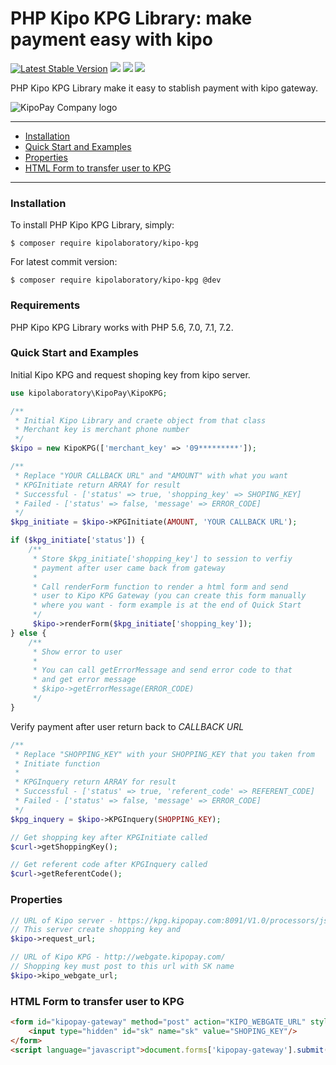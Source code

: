 # PHP Kipo KPG Library: make payment easy with kipo

[![Latest Stable Version](https://poser.pugx.org/kipolaboratory/kipo-kpg/v/stable)](https://packagist.org/packages/infinitydesign/yii2-jalali-datepicker)
[![](https://img.shields.io/github/license/kipolaboratory/kipo-kpg.svg)](https://github.com/kipolaboratory/kipo-kpg/blob/master/LICENSE)
[![](https://img.shields.io/travis/kipolaboratory/kipo-kpg.svg)](https://travis-ci.org/kipolaboratory/kipo-kpg/)
[![](https://img.shields.io/packagist/dt/kipolaboratory/kipo-kpg.svg)](https://github.com/kipolaboratory/kipo-kpg/releases/)

PHP Kipo KPG Library make it easy to stablish payment with kipo gateway.

![KipoPay Company logo](https://kipopay.com/img/fr.png)

---

- [Installation](#installation)
- [Quick Start and Examples](#quick-start-and-examples)
- [Properties](#properties)
- [HTML Form to transfer user to KPG](#html-form-to-transfer-user-to-kpg)
---

### Installation

To install PHP Kipo KPG Library, simply:

    $ composer require kipolaboratory/kipo-kpg

For latest commit version:

    $ composer require kipolaboratory/kipo-kpg @dev

### Requirements

PHP Kipo KPG Library works with PHP 5.6, 7.0, 7.1, 7.2.

### Quick Start and Examples
Initial Kipo KPG and request shoping key from kipo server.
```php
use kipolaboratory\KipoPay\KipoKPG;

/**
 * Initial Kipo Library and craete object from that class
 * Merchant key is merchant phone number
 */
$kipo = new KipoKPG(['merchant_key' => '09*********']);

/**
 * Replace "YOUR CALLBACK URL" and "AMOUNT" with what you want
 * KPGInitiate return ARRAY for result
 * Successful - ['status' => true, 'shopping_key' => SHOPING_KEY]
 * Failed - ['status' => false, 'message' => ERROR_CODE]
 */
$kpg_initiate = $kipo->KPGInitiate(AMOUNT, 'YOUR CALLBACK URL');

if ($kpg_initiate['status']) {
    /**
     * Store $kpg_initiate['shopping_key'] to session to verfiy
     * payment after user came back from gateway
     *
     * Call renderForm function to render a html form and send
     * user to Kipo KPG Gateway (you can create this form manually
     * where you want - form example is at the end of Quick Start
     */
     $kipo->renderForm($kpg_initiate['shopping_key']);
} else {
    /**
     * Show error to user
     *
     * You can call getErrorMessage and send error code to that
     * and get error message
     * $kipo->getErrorMessage(ERROR_CODE)
     */
}
```

Verify payment after user return back to *CALLBACK URL*
```php
/**
 * Replace "SHOPPING_KEY" with your SHOPPING_KEY that you taken from
 * Initiate function
 *
 * KPGInquery return ARRAY for result
 * Successful - ['status' => true, 'referent_code' => REFERENT_CODE]
 * Failed - ['status' => false, 'message' => ERROR_CODE]
 */
$kpg_inquery = $kipo->KPGInquery(SHOPPING_KEY);
```

```php
// Get shopping key after KPGInitiate called
$curl->getShoppingKey();
```

```php
// Get referent code after KPGInquery called
$curl->getReferentCode();
```

### Properties
```php
// URL of Kipo server - https://kpg.kipopay.com:8091/V1.0/processors/json/
// This server create shopping key and 
$kipo->request_url;

// URL of Kipo KPG - http://webgate.kipopay.com/
// Shopping key must post to this url with SK name
$kipo->kipo_webgate_url;
```

### HTML Form to transfer user to KPG
```html
<form id="kipopay-gateway" method="post" action="KIPO_WEBGATE_URL" style="display: none;">
    <input type="hidden" id="sk" name="sk" value="SHOPING_KEY"/>
</form>
<script language="javascript">document.forms['kipopay-gateway'].submit();</script>
```
    